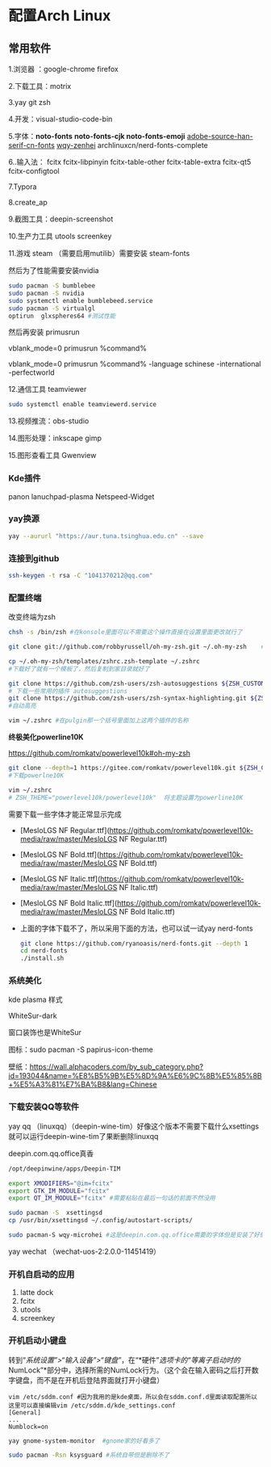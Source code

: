 # 配置Arch Linux



## 常用软件

 1.浏览器 ：google-chrome firefox

2.下载工具：motrix

3.yay git zsh 

4.开发：visual-studio-code-bin

5.字体：**noto-fonts** **noto-fonts-cjk noto-fonts-emoji** [adobe-source-han-serif-cn-fonts](https://archlinux.org/packages/?name=adobe-source-han-serif-cn-fonts)  [wqy-zenhei](https://archlinux.org/packages/?name=wqy-zenhei)  archlinuxcn/nerd-fonts-complete

6..输入法： fcitx fcitx-libpinyin fcitx-table-other fcitx-table-extra fcitx-qt5 fcitx-configtool

7.Typora

8.create_ap

9.截图工具：deepin-screenshot

10.生产力工具 utools screenkey

11.游戏 steam （需要启用mutilib）需要安装 steam-fonts

然后为了性能需要安装nvidia 

````bash
sudo pacman -S bumblebee
sudo pacman -S nvidia
sudo systemctl enable bumblebeed.service
sudo pacman -S virtualgl
optirun  glxspheres64 #测试性能
````

然后再安装 primusrun

vblank_mode=0 primusrun %command%

vblank_mode=0 primusrun %command% -language schinese -international -perfectworld



12.通信工具 teamviewer

````bash
sudo systemctl enable teamviewerd.service
````

13.视频推流：obs-studio

14.图形处理：inkscape gimp

15.图形查看工具  Gwenview









### Kde插件

panon lanuchpad-plasma  Netspeed-Widget



### yay换源

```bash
yay --aururl "https://aur.tuna.tsinghua.edu.cn" --save
```



### 连接到github

```bash
ssh-keygen -t rsa -C "1041370212@qq.com"
```



### **配置终端**

改变终端为zsh

````bash
chsh -s /bin/zsh #在konsole里面可以不需要这个操作直接在设置里面更改就行了
````



```bash
git clone git://github.com/robbyrussell/oh-my-zsh.git ~/.oh-my-zsh    # 下载oh-my-zsh
```



```bash
cp ~/.oh-my-zsh/templates/zshrc.zsh-template ~/.zshrc 
#下载好了就有一个模板了，然后复制到家目录就好了
```

```bash
git clone https://github.com/zsh-users/zsh-autosuggestions ${ZSH_CUSTOM:-~/.oh-my-zsh/custom}/plugins/zsh-autosuggestions
# 下载一些常用的插件 autosuggestions
git clone https://github.com/zsh-users/zsh-syntax-highlighting.git ${ZSH_CUSTOM:-~/.oh-my-zsh/custom}/plugins/z	sh-syntax-highlighting
#自动高亮
```

```bash
vim ~/.zshrc #在pulgin那一个括号里面加上这两个插件的名称
```

**终极美化powerline10K**

https://github.com/romkatv/powerlevel10k#oh-my-zsh

```bash
git clone --depth=1 https://gitee.com/romkatv/powerlevel10k.git ${ZSH_CUSTOM:-$HOME/.oh-my-zsh/custom}/themes/powerlevel10k
#下载powerlne10K
```

```bash
vim ~/.zshrc
# ZSH_THEME="powerlevel10k/powerlevel10k"  将主题设置为powerline10K
```

需要下载一些字体才能正常显示完成

- [MesloLGS NF Regular.ttf](https://github.com/romkatv/powerlevel10k-media/raw/master/MesloLGS NF Regular.ttf)

- [MesloLGS NF Bold.ttf](https://github.com/romkatv/powerlevel10k-media/raw/master/MesloLGS NF Bold.ttf)

- [MesloLGS NF Italic.ttf](https://github.com/romkatv/powerlevel10k-media/raw/master/MesloLGS NF Italic.ttf)

- [MesloLGS NF Bold Italic.ttf](https://github.com/romkatv/powerlevel10k-media/raw/master/MesloLGS NF Bold Italic.ttf)

- 上面的字体下载不了，所以采用下面的方法，也可以试一试yay nerd-fonts

  ```bash
  git clone https://github.com/ryanoasis/nerd-fonts.git --depth 1
  cd nerd-fonts
  ./install.sh
  ```
  
  

### **系统美化**

kde plasma 样式

WhiteSur-dark 

窗口装饰也是WhiteSur

图标：sudo pacman -S papirus-icon-theme

壁纸：https://wall.alphacoders.com/by_sub_category.php?id=193044&name=%E8%B5%9B%E5%8D%9A%E6%9C%8B%E5%85%8B+%E5%A3%81%E7%BA%B8&lang=Chinese



### **下载安装QQ等软件**

yay qq （linuxqq）（deepin-wine-tim）好像这个版本不需要下载什么xsettings就可以运行deepin-wine-tim了果断删除linuxqq

deepin.com.qq.office真香

```bash
/opt/deepinwine/apps/Deepin-TIM

export XMODIFIERS="@im=fcitx"
export GTK_IM_MODULE="fcitx"
export QT_IM_MODULE="fcitx" #需要粘贴在最后一句话的前面不然没用
```



```bash
sudo pacman -S 	xsettingsd
cp /usr/bin/xsettingsd ~/.config/autostart-scripts/
```

````bash
sudo pacman-S wqy-microhei #这是deepin.com.qq.office需要的字体但是安装了好像也没什么用
````



yay wechat （wechat-uos-2:2.0.0-11451419）



### **开机自启动的应用**

1. latte dock 
2. fcitx
3. utools
4. screenkey

### **开机启动小键盘**

转到“*系统设置”>“输入设备”>“键盘”*，在“*硬件”*选项卡的“*等离子启动时*的*NumLock”*部分中，选择所需的NumLock行为。（这个会在输入密码之后打开数字键盘，而不是在开机后登陆界面就打开小键盘）

````
vim /etc/sddm.conf #因为我用的是kde桌面，所以会在sddm.conf.d里面读取配置所以这里可以直接编辑vim /etc/sddm.d/kde_settings.conf 
[General]
...
Numblock=on
````



```bash
yay gnome-system-monitor  #gnome家的好看多了

sudo pacman -Rsn ksysguard #系统自带但是删除不了
```



